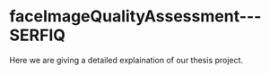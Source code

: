# faceImageQualityAssessment---SERFIQ
Here we are giving a detailed explaination of our thesis project.
